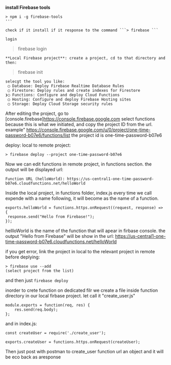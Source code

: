 **install Firebase tools**

```
> npm i -g firebase-tools
'''

check if it install if it response to the command ```> firebase ```

login
```
> firebase login
```
**Local Firebase project**: create a project, cd to that directory and then:
```
>firebase init
```
selecgt the tool you like:
 ◯ Database: Deploy Firebase Realtime Database Rules
 ◯ Firestore: Deploy rules and create indexes for Firestore
❯◯ Functions: Configure and deploy Cloud Functions
 ◯ Hosting: Configure and deploy Firebase Hosting sites
 ◯ Storage: Deploy Cloud Storage security rules
```

After editing the project, go to [console.firebase]<https://console.firebase.google.com>  select functions 
because this is what we initiated, and copy the project ID from the url.
example" https://console.firebase.google.com/u/0/project/one-time-password-b07e6/functions/list
the project id is one-time-password-b07e6

deploy: local to remote project:
```
> firebase deploy --project one-time-password-b07e6
```

Now we can edit functions in remote project, in functions section.
the output will be displayed url:
```
Function URL (helloWorld): https://us-central1-one-time-password-b07e6.cloudfunctions.net/helloWorld
```

Inside the local project, in functions folder, index.js
every time we call expende with a name following, it will become as the name of a function.
```
exports.helloWorld = functions.https.onRequest((request, response) => {
 response.send("Hello from Firebase!");
});
```
hellloWorld is the name of the function that will apear in firbase console. the output "Hello from Firebase"
will be show in the url: https://us-central1-one-time-password-b07e6.cloudfunctions.net/helloWorld

if you get error, link the project in local to the relevant project in remote before deplying:
```
> firebase use --add
(select project from the list)
```
and then just ```firebase deploy```

inorder to crete function on dedicated filr we create a file inside function directory in our local firbase project.
let call it "create_user.js"
```
module.exports = function(req, res) {
    res.send(req.body);
};
```
and in index.js:
```
const createUser = require('./create_user');
```
```
exports.createUser = functions.https.onRequest(createUser);

```
Then just post with postman to create_user function url an object and it will be eco back as aresponse
